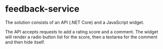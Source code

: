 # feedback-service
The solution consists of an API (.NET Core) and a JavaScript widget.

The API accepts requests to add a rating score and a comment. The widget will render a radio button list for the score, then a textarea for the comment and then hide itself.
